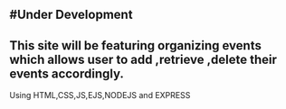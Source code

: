 #Under Development
-----------------------
This site will be featuring organizing events which allows user to add ,retrieve ,delete their events accordingly.
-------------------------
Using HTML,CSS,JS,EJS,NODEJS and EXPRESS
